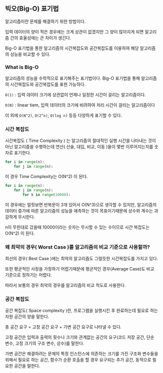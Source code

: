 ## 빅오(Big-O) 표기법

알고리즘이란 문제를 해결하기 위한 방법이다.

입력 데이터의 양이 적은 경우에는 크게 상관이 없겠지만 그 양이 많아지게 되면 알고리즘 간의 효율성에는 큰 차이가 생긴다.

Big-O 표기법을 통한 알고리즘의 시간복잡도와 공간복잡도를 이용하여 해당 알고리즘의 성능을 비교할 수 있다.

### What is Big-O

알고리즘의 성능을 수학적으로 표기해주는 표기법이다.
Big-O 표기법을 통해 알고리즘의 시간복잡도와 공간복잡도를 표현 가능하다.

`O(1)` : 입력 데이터 크기에 상관없이 언제나 일정한 시간이 걸리는 알고리즘이다.

`O(N)` : linear tiem, 입력 데이터의 크기에 비려하여 처리 시간이 걸리는 알고리즘이다

이 외에 `O(N^2)`, `O(2^n)`, `O(log n)` 등등 다양하게 표기할 수 있다.

### 시간 복잡도

시간복잡도 ( Time Complexity ) 는 알고리즘의 절대적인 실행 시간을 나타내는 것이 아닌 알고리즘을 수행하는데 연산( 산술, 대입, 비교, 이동 )들이 몇번 이루어지는지를 숫자로 표기한다.

```python
for i in range(n):
    for j in range(n):
```

이 경우 Time Complexity는 O(N^2) 이 된다.

```python
for i in range(n):
    for j in range(n):
        for k in range(10000):
```

이 경우에는 얼핏보면 반복문이 3개 있어서 O(N^3)으로 생각할 수 있지만, 알고리즘의 데이터 증가에 따른 알고리즘의 성능을 예측하는 것이 목표이기때문에 상수와 계수는 과감하게 무시한다.

n이 무한대로 갔을때 10000이라는 숫자는 무시할 수 있는 수이므로 시간 복잡도는 O(N^2) 이 된다.

### 왜 최악의 경우( Worst Case )를 알고리즘의 비교 기준으로 사용할까?

최선의 경우( Best Case )에는 최악의 알고리즘도 그럴듯한 시간복잡도를 가지고 있다.

또한 평균적인 사정을 가정하기 어렵기때문에 평균적인 경우(Average Case)도 비교 기준으로 정하기는 어렵다.

따라서 보통의 경우 최악의 경우를 알고리즘의 비교 척도로 사용한다.

### 공간 복잡도

공간 복잡도( Space complexity )란, 프로그램을 실행시킨 후 완료하는데 필요로 하는 자원 공간의 양을 말한다.

총 공간 요구 = 고정 공간 요구 + 가변 공간 요구로 나타낼 수 있다.

고정 공간은 입력과 출력의 횟수나 크기와 관계없는 공간의 요구(코드 저장 공간, 단순 변수, 고정 크기의 구조 변수, 상수)를 말한다.

가변 공간은 해결하려는 문제의 특정 인스턴스에 의존하는 크기를 가진 구조화 변수들을 위해서 필요로 하는 공간, 함수가 순환 호출을 할 경우 요구되는 추가 공간, 동적으로 필요한 공간을 말한다.